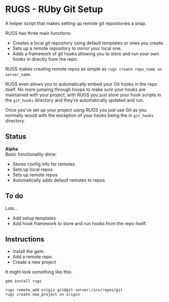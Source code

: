 # RUGS - RUby Git Setup

A helper script that makes setting up remote git repositories a snap.  

RUGS has three main functions:  

* Creates a local git repository using default templates or ones you create.
* Sets up a remote repository to mirror your local one.
* Adds a framework of git hooks allowing you to store and run your own hooks in directly from the repo.

RUGS makes creating remote repos as simple as `rugs create repo_name on server_name`.

RUGS even allows you to automatically embed your Git hooks in the repo itself. No more jumping through hoops to make sure your hooks are maintained with your project; with RUGS you just store your hook scripts in the `git_hooks` directory and they're automatically updated and run.  

Once you've set up your project using RUGS you just use Git as you normally would with the exception of your hooks being the in `git_hooks` directory.  

## Status

**Alpha**  
Basic functionality done:

* Stores config info for remotes
* Sets up local repos
* Sets up remote repos
* Automatically adds default remotes to repos

## To do

Lots...

* Add setup templates
* Add hook framework to store and run hooks from the repo itself.


## Instructions

* Install the gem.
* Add a remote repo.
* Create a new project

It might look something like this:

	gem install rugs
	
    rugs remote_add origin git@git-server:/srv/repos/git
    rugs create new_project on origin